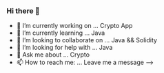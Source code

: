 


### Hi there 👋


- 🔭 I’m currently working on ... Crypto App
- 🌱 I’m currently learning ... Java
- 👯 I’m looking to collaborate on ... Java && Solidity
- 🤔 I’m looking for help with ... Java 
- 💬 Ask me about ... Crypto
- 📫 How to reach me: ... Leave me a message 
-->

